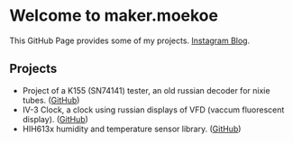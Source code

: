 # Welcome to maker.moekoe

This GitHub Page provides some of my projects.
[Instagram Blog](https://www.instagram.com/phaelbotelho/).

## Projects

- Project of a K155 (SN74141) tester, an old russian decoder for nixie tubes. ([GitHub](https://github.com/phaelbotelho/k155-tester))
- IV-3 Clock, a clock using russian displays of VFD (vaccum fluorescent display). ([GitHub](https://github.com/phaelbotelho/clock_IV-3A_VFD))
- HIH613x humidity and temperature sensor library. ([GitHub](https://github.com/phaelbotelho/hih613X))
